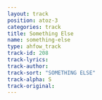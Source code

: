 ```yaml
---
layout: track
position: atoz-3
categories: track
title: Something Else
name: something-else
type: ahfow_track
track-id: 208
track-lyrics: 
track-author: 
track-sort: "SOMETHING ELSE"
track-alpha: S
track-original: 
---
```

